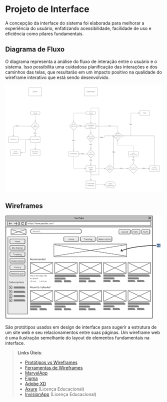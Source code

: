 # Projeto de Interface

A concepção da interface do sistema foi elaborada para melhorar a experiência do usuário, enfatizando acessibilidade, facilidade de uso e eficiência como pilares fundamentais.

## Diagrama de Fluxo

O diagrama representa a análise do fluxo de interação entre o usuário e o sistema. Isso possibilita uma cuidadosa planificação das interações e dos caminhos das telas, que resultarão em um impacto positivo na qualidade do wireframe interativo que está sendo desenvolvido.

![Fluxograma Eventpass  ](img/Eventpass.png)

## Wireframes

![Exemplo de Wireframe](img/wireframe-example.png)

São protótipos usados em design de interface para sugerir a estrutura de um site web e seu relacionamentos entre suas páginas. Um wireframe web é uma ilustração semelhante do layout de elementos fundamentais na interface.

> **Links Úteis**:
>
> - [Protótipos vs Wireframes](https://www.nngroup.com/videos/prototypes-vs-wireframes-ux-projects/)
> - [Ferramentas de Wireframes](https://rockcontent.com/blog/wireframes/)
> - [MarvelApp](https://marvelapp.com/developers/documentation/tutorials/)
> - [Figma](https://www.figma.com/)
> - [Adobe XD](https://www.adobe.com/br/products/xd.html#scroll)
> - [Axure](https://www.axure.com/edu) (Licença Educacional)
> - [InvisionApp](https://www.invisionapp.com/) (Licença Educacional)
